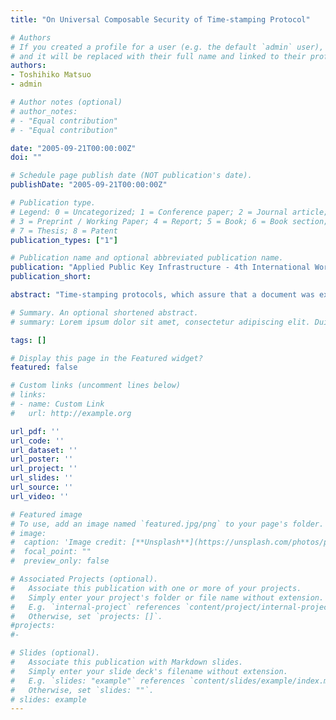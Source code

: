 ```yaml
---
title: "On Universal Composable Security of Time-stamping Protocol"

# Authors
# If you created a profile for a user (e.g. the default `admin` user), write the username (folder name) here
# and it will be replaced with their full name and linked to their profile.
authors:
- Toshihiko Matsuo
- admin

# Author notes (optional)
# author_notes:
# - "Equal contribution"
# - "Equal contribution"

date: "2005-09-21T00:00:00Z"
doi: ""

# Schedule page publish date (NOT publication's date).
publishDate: "2005-09-21T00:00:00Z"

# Publication type.
# Legend: 0 = Uncategorized; 1 = Conference paper; 2 = Journal article;
# 3 = Preprint / Working Paper; 4 = Report; 5 = Book; 6 = Book section;
# 7 = Thesis; 8 = Patent
publication_types: ["1"]

# Publication name and optional abbreviated publication name.
publication: "Applied Public Key Infrastructure - 4th International Workshop: IWAP 2005, pp.169-181. IOS Press, 2005"
publication_short:

abstract: "Time-stamping protocols, which assure that a document was existed at a certain time, are applied to some useful and practical applications such as electronic patent applications and so on. There are two major time-stamping protocols, the simple protocol and the linking protocol. In the former, a time-stamp authority issues a time-stamp token that is the digital signature of the concatenated value of a hashed message and the present time. In the latter, the time-stamp authority issues a time-stamp token that is the hash value of the concatenated value of a hashed message and the previous hash value. Although security requirements and analysis for above time-stamping protocols has been discussed, there are no strict cryptographic security notions for them. In this paper, we reconsider the security requirements for time-stamping protocols and define security notions for them, in a universally com- posable security sense, which was proposed by Canetti. We also show that these notions can be achieved using combinations of a secure key exchange protocol, a secure symmetric encryption scheme, and a secure digital signature scheme."

# Summary. An optional shortened abstract.
# summary: Lorem ipsum dolor sit amet, consectetur adipiscing elit. Duis posuere tellus ac convallis placerat. Proin tincidunt magna sed ex sollicitudin condimentum.

tags: []

# Display this page in the Featured widget?
featured: false

# Custom links (uncomment lines below)
# links:
# - name: Custom Link
#   url: http://example.org

url_pdf: ''
url_code: ''
url_dataset: ''
url_poster: ''
url_project: ''
url_slides: ''
url_source: ''
url_video: ''

# Featured image
# To use, add an image named `featured.jpg/png` to your page's folder.
# image:
#  caption: 'Image credit: [**Unsplash**](https://unsplash.com/photos/pLCdAaMFLTE)'
#  focal_point: ""
#  preview_only: false

# Associated Projects (optional).
#   Associate this publication with one or more of your projects.
#   Simply enter your project's folder or file name without extension.
#   E.g. `internal-project` references `content/project/internal-project/index.md`.
#   Otherwise, set `projects: []`.
#projects:
#-

# Slides (optional).
#   Associate this publication with Markdown slides.
#   Simply enter your slide deck's filename without extension.
#   E.g. `slides: "example"` references `content/slides/example/index.md`.
#   Otherwise, set `slides: ""`.
# slides: example
---
```


